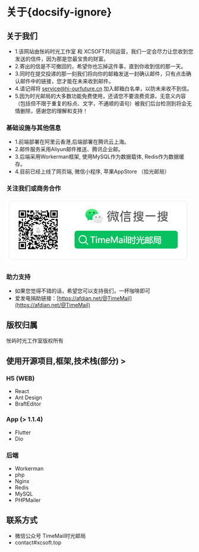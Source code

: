# 关于{docsify-ignore}

##  关于我们
  
- 1.该网站由怅屿时光工作室 和 XCSOFT共同运营，我们一定会尽力让您收到您发送的信件，因为那是您最宝贵的财富。
- 2.寄出的信是不可撤回的，希望你也忘掉这件事，直到你收到信的那一天。
- 3.同时在提交投递的那一刻我们将向你的邮箱发送一封确认邮件，只有点击确认邮件中的链接，您才能在未来收到邮件。
- 4.请记得将 service@hi-ourfuture.cn 加入邮箱白名单，以防未来收不到信。
- 5.因为时光邮局的大多数功能免费使用，还请您不要浪费资源，无意义内容（包括但不限于重复的标点、文字，不通顺的语句）被我们后台检测到将会无情删除，感谢您的理解和支持！<br />

### 基础设施与其他信息

- 1.前端部署在阿里云香港,后端部署在腾讯云上海。
- 2.邮件服务采用Aliyun邮件推送、腾讯企业邮。
- 3.后端采用Workerman框架, 使用MySQL作为数据载体, Redis作为数据缓存。
- 4.目前已经上线了网页端, 微信小程序, 苹果AppStore （拾光邮局）

### 关注我们或商务合作

![微信公众号: TimeMail时光邮局](media/wechat.png)

### 助力支持

- 如果您觉得不错的话，希望您可以支持我们，一杯咖啡即可
- 爱发电捐助链接：[https://afdian.net/@TimeMail](https://afdian.net/@TimeMail)

## 版权归属

怅屿时光工作室版权所有

## 使用开源项目,框架,技术栈(部分) > 

### H5 (WEB)

- React
- Ant Design
- BraftEditor

### App (> 1.1.4)

- Flutter
- Dio

### 后端

- Workerman
- php
- Nginx
- Redis
- MySQL
- PHPMailer

## 联系方式

- 微信公众号 TimeMail时光邮局
- contact#xcsoft.top
